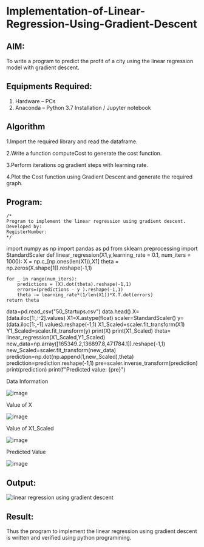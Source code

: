 # Implementation-of-Linear-Regression-Using-Gradient-Descent

## AIM:
To write a program to predict the profit of a city using the linear regression model with gradient descent.

## Equipments Required:
1. Hardware – PCs
2. Anaconda – Python 3.7 Installation / Jupyter notebook

## Algorithm
1.Import the required library and read the dataframe.

2.Write a function computeCost to generate the cost function.

3.Perform iterations og gradient steps with learning rate.

4.Plot the Cost function using Gradient Descent and generate the required graph. 

## Program:
```
/*
Program to implement the linear regression using gradient descent.
Developed by: 
RegisterNumber:  
*/
```
import numpy as np
import pandas as pd
from sklearn.preprocessing import StandardScaler
def linear_regression(X1,y,learning_rate = 0.1, num_iters = 1000):
    X = np.c_[np.ones(len(X1)),X1]
    theta = np.zeros(X.shape[1]).reshape(-1,1)
    
    for _ in range(num_iters):
        predictions = (X).dot(theta).reshape(-1,1)
        errors=(predictions - y ).reshape(-1,1)
        theta -= learning_rate*(1/len(X1))*X.T.dot(errors)
    return theta
data=pd.read_csv("50_Startups.csv")
data.head()
X=(data.iloc[1:,:-2].values)
X1=X.astype(float)
scaler=StandardScaler()
y=(data.iloc[1:,-1].values).reshape(-1,1)
X1_Scaled=scaler.fit_transform(X1)
Y1_Scaled=scaler.fit_transform(y)
print(X)
print(X1_Scaled)
theta= linear_regression(X1_Scaled,Y1_Scaled)
new_data=np.array([165349.2,136897.8,471784.1]).reshape(-1,1)
new_Scaled=scaler.fit_transform(new_data)
prediction=np.dot(np.append(1,new_Scaled),theta)
prediction=prediction.reshape(-1,1)
pre=scaler.inverse_transform(prediction)
print(prediction)
print(f"Predicted value: {pre}")

Data Information

![image](https://github.com/23014076/Implementation-of-Linear-Regression-Using-Gradient-Descent/assets/160568656/8bc73afe-cbf2-4f6d-83eb-f625ab72e50c)

Value of X

![image](https://github.com/23014076/Implementation-of-Linear-Regression-Using-Gradient-Descent/assets/160568656/09dd0e68-e501-4efc-b6d4-983baba9f933)

Value of X1_Scaled

![image](https://github.com/23014076/Implementation-of-Linear-Regression-Using-Gradient-Descent/assets/160568656/6e35f459-c471-448a-b5dc-29708fef0003)

Predicted Value

![image](https://github.com/23014076/Implementation-of-Linear-Regression-Using-Gradient-Descent/assets/160568656/24f97d93-5c02-41a7-8840-4a2aea6ce7ff)


## Output:
![linear regression using gradient descent](sam.png)


## Result:
Thus the program to implement the linear regression using gradient descent is written and verified using python programming.
